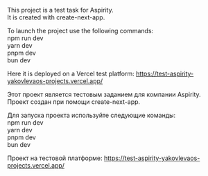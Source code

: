 This project is a test task for Aspirity.<br/>
It is created with create-next-app.

To launch the project use the following commands:<br/>
npm run dev<br/>
yarn dev<br/>
pnpm dev<br/>
bun dev

Here it is deployed on a Vercel test platform: https://test-aspirity-yakovlevaos-projects.vercel.app/

Этот проект является тестовым заданием для компании Aspirity.<br/>
Проект создан при помощи create-next-app.

Для запуска проекта используйте следующие команды:<br/>
npm run dev<br/>
yarn dev<br/>
pnpm dev<br/>
bun dev

Проект на тестовой платформе: https://test-aspirity-yakovlevaos-projects.vercel.app/
